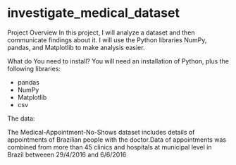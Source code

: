 # investigate_medical_dataset


Project Overview
In this project, I will analyze a dataset and then communicate findings about it. I will use the Python libraries NumPy, pandas, and Matplotlib to make analysis easier.

What do You need to install?
You will need an installation of Python, plus the following libraries:

* pandas
* NumPy
* Matplotlib
* csv

The data:


The Medical-Appointment-No-Shows dataset includes details of appointments of Brazilian people with the doctor.Data of appointments was combined from more than 45 clinics and hospitals at municipal level in Brazil betweeen 29/4/2016 and 6/6/2016
